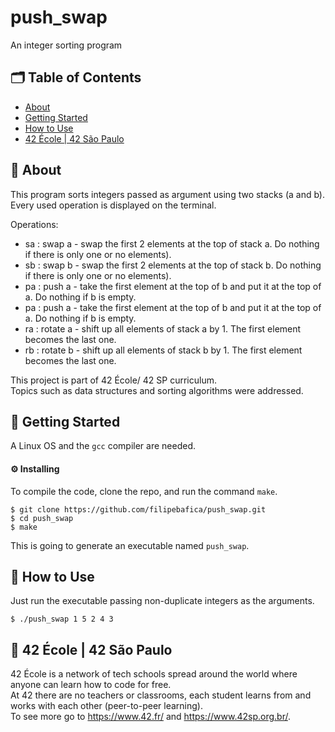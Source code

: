 # push_swap
An integer sorting program 

## 🗂 Table of Contents
* [About](#-about)
* [Getting Started](#-getting-started)
* [How to Use](#-how-to-use)
* [42 École | 42 São Paulo](#-42-école--42-são-paulo)

## 🧐 About
This program sorts integers passed as argument using two stacks (a and b).\
Every used operation is displayed on the terminal.

Operations:

* sa : swap a - swap the first 2 elements at the top of stack a. Do nothing if there is only one or no elements).
* sb : swap b - swap the first 2 elements at the top of stack b. Do nothing if there is only one or no elements).
* pa : push a - take the first element at the top of b and put it at the top of a. Do nothing if b is empty.
* pa : push a - take the first element at the top of b and put it at the top of a. Do nothing if b is empty.
* ra : rotate a - shift up all elements of stack a by 1. The first element becomes the last one.
* rb : rotate b - shift up all elements of stack b by 1. The first element becomes the last one.

This project is part of 42 École/ 42 SP curriculum.\
Topics such as data structures and sorting algorithms were addressed.

## 🏁 Getting Started
A Linux OS and the `gcc` compiler are needed.

#### ⚙️ Installing
To compile the code, clone the repo, and run the command `make`.
```
$ git clone https://github.com/filipebafica/push_swap.git
$ cd push_swap
$ make
```
This is going to generate an executable named `push_swap`.

## 🎈 How to Use
Just run the executable passing non-duplicate integers as the arguments.
```
$ ./push_swap 1 5 2 4 3
```

## 🏫 42 École | 42 São Paulo
42 École is a network of tech schools spread around the world where anyone can learn how to code for free.\
At 42 there are no teachers or classrooms, each student learns from and works with each other (peer-to-peer learning).\
To see more go to https://www.42.fr/ and https://www.42sp.org.br/.
